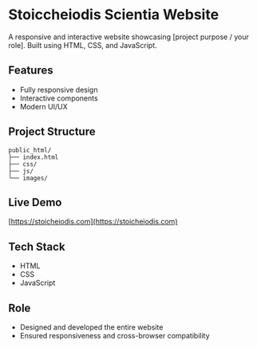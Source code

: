 # Stoiccheiodis Scientia Website

A responsive and interactive website showcasing [project purpose / your role]. Built using HTML, CSS, and JavaScript.

## Features
- Fully responsive design
- Interactive components
- Modern UI/UX

## Project Structure
```
public_html/
├── index.html
├── css/
├── js/
└── images/
```

## Live Demo
[https://stoicheiodis.com](https://stoicheiodis.com)

## Tech Stack
- HTML
- CSS
- JavaScript

## Role
- Designed and developed the entire website
- Ensured responsiveness and cross-browser compatibility
